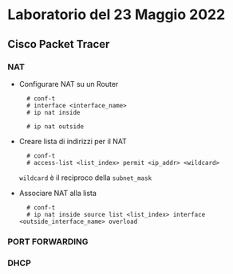 # Laboratorio del 23 Maggio 2022

## Cisco Packet Tracer

### NAT

- Configurare NAT su un Router
        
        # conf-t
        # interface <interface_name>
        # ip nat inside

        # ip nat outside

- Creare lista di indirizzi per il NAT

        # conf-t
        # access-list <list_index> permit <ip_addr> <wildcard>
    
    `wildcard` è il reciproco della `subnet_mask`

- Associare NAT alla lista

        # conf-t
        # ip nat inside source list <list_index> interface <outside_interface_name> overload

### PORT FORWARDING



### DHCP